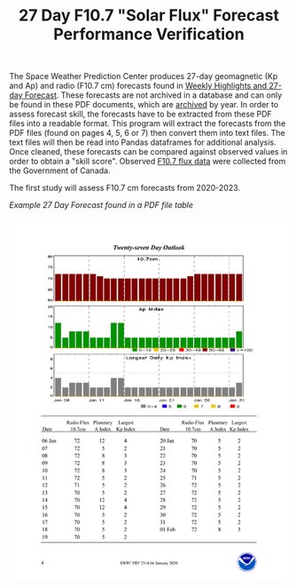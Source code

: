 <center><h1>27 Day F10.7 "Solar Flux" Forecast Performance Verification</h1></center><br>

The Space Weather Prediction Center produces 27-day geomagnetic (Kp and Ap) and radio (F10.7 cm) forecasts found in [Weekly Highlights and 27-day Forecast](https://www.swpc.noaa.gov/products/weekly-highlights-and-27-day-forecast). These forecasts are not archived in a database and can only be found in these PDF documents, which are [archived](ftp://ftp.swpc.noaa.gov/pub/warehouse/) by year. In order to assess forecast skill, the forecasts have to be extracted from these PDF files into a readable format. This program will extract the forecasts from the PDF files (found on pages 4, 5, 6 or 7) then convert them into text files. The text files will then be read into Pandas dataframes for additional analysis. Once cleaned, these forecasts can be compared against observed values in order to obtain a "skill score". Observed [F10.7 flux data](ftp://ftp.seismo.nrcan.gc.ca/spaceweather/solar_flux/daily_flux_values/fluxtable.txt) were collected from the Government of Canada.  

The first study will assess F10.7 cm forecasts from 2020-2023.

*Example 27 Day Forecast found in a PDF file table*

![EXAMPLE 27 DAY FORECAST in PDF FORMAT](https://github.com/sunnysidedenver/swpc_27day/blob/main/Example%20Forecast.PNG)
